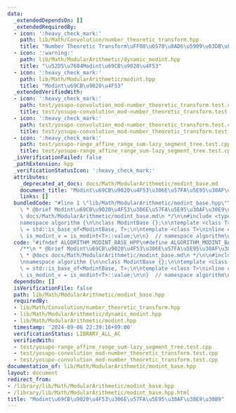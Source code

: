 ```yaml
---
data:
  _extendedDependsOn: []
  _extendedRequiredBy:
  - icon: ':heavy_check_mark:'
    path: lib/Math/Convolution/number_theoretic_transform.hpp
    title: "Number Theoretic Transform\uFF08\u6570\u8AD6\u5909\u63DB\uFF09"
  - icon: ':warning:'
    path: lib/Math/ModularArithmetic/dynamic_modint.hpp
    title: "\u52D5\u7684Modint\u69CB\u9020\u4F53"
  - icon: ':heavy_check_mark:'
    path: lib/Math/ModularArithmetic/modint.hpp
    title: "Modint\u69CB\u9020\u4F53"
  _extendedVerifiedWith:
  - icon: ':heavy_check_mark:'
    path: test/yosupo-convolution_mod-number_theoretic_transform.test.cpp
    title: test/yosupo-convolution_mod-number_theoretic_transform.test.cpp
  - icon: ':heavy_check_mark:'
    path: test/yosupo-convolution_mod-number_theoretic_transform.test.cpp
    title: test/yosupo-convolution_mod-number_theoretic_transform.test.cpp
  - icon: ':heavy_check_mark:'
    path: test/yosupo-range_affine_range_sum-lazy_segment_tree.test.cpp
    title: test/yosupo-range_affine_range_sum-lazy_segment_tree.test.cpp
  _isVerificationFailed: false
  _pathExtension: hpp
  _verificationStatusIcon: ':heavy_check_mark:'
  attributes:
    _deprecated_at_docs: docs/Math/ModularArithmetic/modint_base.md
    document_title: "Modint\u69CB\u9020\u4F53\u306E\u57FA\u5E95\u30AF\u30E9\u30B9"
    links: []
  bundledCode: "#line 1 \"lib/Math/ModularArithmetic/modint_base.hpp\"\n\n\n\n/**\n\
    \ * @brief Modint\u69CB\u9020\u4F53\u306E\u57FA\u5E95\u30AF\u30E9\u30B9\n * @docs\
    \ docs/Math/ModularArithmetic/modint_base.md\n */\n\n#include <type_traits>\n\n\
    namespace algorithm {\n\nclass ModintBase {};\n\ntemplate <class T>\nusing is_modint\
    \ = std::is_base_of<ModintBase, T>;\n\ntemplate <class T>\ninline constexpr bool\
    \ is_modint_v = is_modint<T>::value;\n\n}  // namespace algorithm\n\n\n"
  code: "#ifndef ALGORITHM_MODINT_BASE_HPP\n#define ALGORITHM_MODINT_BASE_HPP 1\n\n\
    /**\n * @brief Modint\u69CB\u9020\u4F53\u306E\u57FA\u5E95\u30AF\u30E9\u30B9\n\
    \ * @docs docs/Math/ModularArithmetic/modint_base.md\n */\n\n#include <type_traits>\n\
    \nnamespace algorithm {\n\nclass ModintBase {};\n\ntemplate <class T>\nusing is_modint\
    \ = std::is_base_of<ModintBase, T>;\n\ntemplate <class T>\ninline constexpr bool\
    \ is_modint_v = is_modint<T>::value;\n\n}  // namespace algorithm\n\n#endif\n"
  dependsOn: []
  isVerificationFile: false
  path: lib/Math/ModularArithmetic/modint_base.hpp
  requiredBy:
  - lib/Math/Convolution/number_theoretic_transform.hpp
  - lib/Math/ModularArithmetic/dynamic_modint.hpp
  - lib/Math/ModularArithmetic/modint.hpp
  timestamp: '2024-09-06 22:39:16+09:00'
  verificationStatus: LIBRARY_ALL_AC
  verifiedWith:
  - test/yosupo-range_affine_range_sum-lazy_segment_tree.test.cpp
  - test/yosupo-convolution_mod-number_theoretic_transform.test.cpp
  - test/yosupo-convolution_mod-number_theoretic_transform.test.cpp
documentation_of: lib/Math/ModularArithmetic/modint_base.hpp
layout: document
redirect_from:
- /library/lib/Math/ModularArithmetic/modint_base.hpp
- /library/lib/Math/ModularArithmetic/modint_base.hpp.html
title: "Modint\u69CB\u9020\u4F53\u306E\u57FA\u5E95\u30AF\u30E9\u30B9"
---
```

